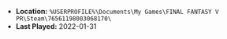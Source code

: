 * **Location:** `%USERPROFILE%\Documents\My Games\FINAL FANTASY V PR\Steam\76561198003068170\`
* **Last Played:** 2022-01-31
